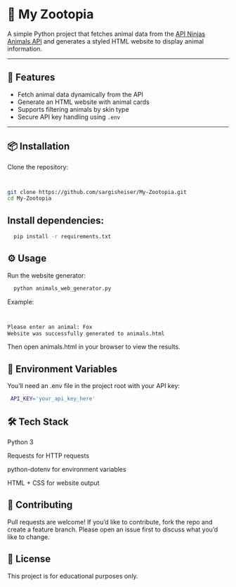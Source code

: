 # 🦊 My Zootopia


A simple Python project that fetches animal data from the [API Ninjas Animals API](https://api-ninjas.com/api/animals) and generates a styled HTML website to display animal information.


---


## 🚀 Features
- Fetch animal data dynamically from the API
- Generate an HTML website with animal cards
- Supports filtering animals by skin type
- Secure API key handling using `.env`


---


## 📦 Installation


Clone the repository:


```bash


git clone https://github.com/sargisheiser/My-Zootopia.git
cd My-Zootopia
```


## Install dependencies:
```bash
  pip install -r requirements.txt
```
## ⚙️ Usage


Run the website generator:
```bash
  python animals_web_generator.py
```


Example:
```bash


Please enter an animal: Fox
Website was successfully generated to animals.html
```


Then open animals.html in your browser to view the results.


## 🔑 Environment Variables


You’ll need an .env file in the project root with your API key:
```bash
 API_KEY='your_api_key_here'
```
## 🛠 Tech Stack


Python 3


Requests for HTTP requests


python-dotenv for environment variables


HTML + CSS for website output


## 🤝 Contributing


Pull requests are welcome!
If you’d like to contribute, fork the repo and create a feature branch. Please open an issue first to discuss what you’d like to change.


## 📄 License


This project is for educational purposes only.
